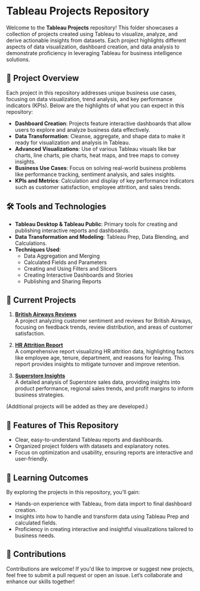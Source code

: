 # Tableau Projects Repository

Welcome to the **Tableau Projects** repository! This folder showcases a collection of projects created using Tableau to visualize, analyze, and derive actionable insights from datasets. Each project highlights different aspects of data visualization, dashboard creation, and data analysis to demonstrate proficiency in leveraging Tableau for business intelligence solutions.

## 📁 Project Overview

Each project in this repository addresses unique business use cases, focusing on data visualization, trend analysis, and key performance indicators (KPIs). Below are the highlights of what you can expect in this repository:

- **Dashboard Creation**: Projects feature interactive dashboards that allow users to explore and analyze business data effectively.
- **Data Transformation**: Cleanse, aggregate, and shape data to make it ready for visualization and analysis in Tableau.
- **Advanced Visualizations**: Use of various Tableau visuals like bar charts, line charts, pie charts, heat maps, and tree maps to convey insights.
- **Business Use Cases**: Focus on solving real-world business problems like performance tracking, sentiment analysis, and sales insights.
- **KPIs and Metrics**: Calculation and display of key performance indicators such as customer satisfaction, employee attrition, and sales trends.

## 🛠️ Tools and Technologies

- **Tableau Desktop & Tableau Public**: Primary tools for creating and publishing interactive reports and dashboards.
- **Data Transformation and Modeling**: Tableau Prep, Data Blending, and Calculations.
- **Techniques Used**:
  - Data Aggregation and Merging
  - Calculated Fields and Parameters
  - Creating and Using Filters and Slicers
  - Creating Interactive Dashboards and Stories
  - Publishing and Sharing Reports

## 📑 Current Projects

1. **[British Airways Reviews](./British-Airways-Reviews)**  
   A project analyzing customer sentiment and reviews for British Airways, focusing on feedback trends, review distribution, and areas of customer satisfaction.

2. **[HR Attrition Report](./HR-Attrition-report)**  
   A comprehensive report visualizing HR attrition data, highlighting factors like employee age, tenure, department, and reasons for leaving. This report provides insights to mitigate turnover and improve retention.

3. **[Superstore Insights](./Superstore-Insights)**  
   A detailed analysis of Superstore sales data, providing insights into product performance, regional sales trends, and profit margins to inform business strategies.

(Additional projects will be added as they are developed.)

## 🌟 Features of This Repository

- Clear, easy-to-understand Tableau reports and dashboards.
- Organized project folders with datasets and explanatory notes.
- Focus on optimization and usability, ensuring reports are interactive and user-friendly.

## 🧠 Learning Outcomes

By exploring the projects in this repository, you'll gain:

- Hands-on experience with Tableau, from data import to final dashboard creation.
- Insights into how to handle and transform data using Tableau Prep and calculated fields.
- Proficiency in creating interactive and insightful visualizations tailored to business needs.

## 🤝 Contributions

Contributions are welcome! If you'd like to improve or suggest new projects, feel free to submit a pull request or open an issue. Let’s collaborate and enhance our skills together!
